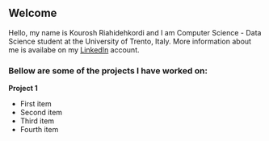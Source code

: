 ## Welcome 

Hello, my name is Kourosh Riahidehkordi and I am Computer Science - Data Science student at the University of Trento, Italy. More information about me is availabe on my [LinkedIn](https://www.linkedin.com/in/kooroshoo/) account.

### Bellow are some of the projects I have worked on:

**Project 1**
<ul>
<li>First item</li>
<li>Second item</li>
<li>Third item</li>
<li>Fourth item</li>
</ul>
